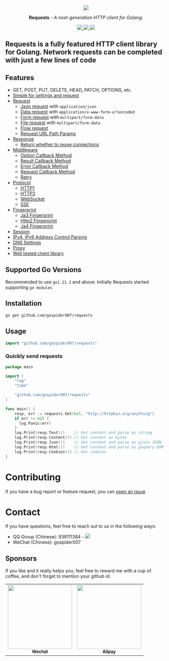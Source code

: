 <p align="center">
  <a href="https://github.com/gospider007/requests"><img src="https://go.dev/images/favicon-gopher.png"></a>
</p>
<p align="center"><strong>Requests</strong> <em>- A next-generation HTTP client for Golang.</em></p>
<p align="center">
<a href="https://github.com/gospider007/requests">
    <img src="https://img.shields.io/github/last-commit/gospider007/requests">
</a>
<a href="https://github.com/gospider007/requests">
    <img src="https://img.shields.io/badge/build-passing-brightgreen">
</a>
<a href="https://github.com/gospider007/requests">
    <img src="https://img.shields.io/badge/language-golang-brightgreen">
</a>
</p>

Requests is a fully featured HTTP client library for Golang. Network requests can be completed with just a few lines of code
---
## Features
  * GET, POST, PUT, DELETE, HEAD, PATCH, OPTIONS, etc.
  * [Simple for settings and request](https://github.com/gospider007/requests#quickly-send-requests)
  * [Request](https://github.com/gospider007/requests/tree/master/test/request)
    * [Json request](https://github.com/gospider007/requests/blob/master/test/request/json_test.go) with `application/json`
    * [Data request](https://github.com/gospider007/requests/blob/master/test/request/data_test.go) with `application/x-www-form-urlencoded`
    * [Form request](https://github.com/gospider007/requests/blob/master/test/request/form_test.go) with `multipart/form-data`
    * [File request](https://github.com/gospider007/requests/blob/master/test/request/file_test.go) with `multipart/form-data`
    * [Flow request](https://github.com/gospider007/requests/blob/master/test/request/stream_test.go)
    * [Request URL Path Params](https://github.com/gospider007/requests/blob/master/test/request/params_test.go)
  * [Response](https://github.com/gospider007/requests/tree/master/test/response)
    * [Return whether to reuse connections](https://github.com/gospider007/requests/blob/master/test/response/isNewConn_test.go)
  * [Middleware](https://github.com/gospider007/requests/tree/master/test/middleware)
    * [Option Callback Method](https://github.com/gospider007/requests/blob/master/test/middleware/optionltCallBack_test.go)
    * [Result Callback Method](https://github.com/gospider007/requests/blob/master/test/middleware/resultCallBack_test.go)
    * [Error Callback Method](https://github.com/gospider007/requests/blob/master/test/middleware/errCallBack_test.go)
    * [Request Callback Method](https://github.com/gospider007/requests/blob/master/test/middleware/requestCallback_test.go)
    * [Retry](https://github.com/gospider007/requests/blob/master/test/middleware/try_test.go)
  * [Protocol](https://github.com/gospider007/requests/tree/master/test/protocol)
    * [HTTP1](https://github.com/gospider007/requests/blob/master/test/protocol/http1_test.go)
    * [HTTP2](https://github.com/gospider007/requests/blob/master/test/protocol/http2_test.go)
    * [WebSocket](https://github.com/gospider007/requests/blob/master/test/protocol/websocket_test.go)
    * [SSE](https://github.com/gospider007/requests/blob/master/test/protocol/sse_test.go)
  * [Fingerprint](https://github.com/gospider007/requests/tree/master/test/fingerprint)
    * [Ja3 Fingerprint](https://github.com/gospider007/requests/blob/master/test/fingerprint/ja3_test.go)
    * [Http2 Fingerprint](https://github.com/gospider007/requests/blob/master/test/fingerprint/http2_test.go)
    * [Ja4 Fingerprint](https://github.com/gospider007/requests/blob/master/test/fingerprint/ja4_test.go)
  * [Session](https://github.com/gospider007/requests/blob/master/test/session_test.go)
  * [IPv4, IPv6 Address Control Parsing](https://github.com/gospider007/requests/blob/master/test/addType_test.go)
  * [DNS Settings](https://github.com/gospider007/requests/blob/master/test/dns_test.go)
  * [Proxy](https://github.com/gospider007/requests/blob/master/test/proxy_test.go)
  * [Well tested client library](https://github.com/gospider007/requests/tree/master/test)
## Supported Go Versions
Recommended to use `go1.21.3` and above.
Initially Requests started supporting `go modules`

## Installation

```bash
go get github.com/gospider007/requests
```
## Usage
```go
import "github.com/gospider007/requests"
```
### Quickly send requests
```go
package main

import (
	"log"
	"time"

	"github.com/gospider007/requests"
)

func main() {
    resp, err := requests.Get(nil, "http://httpbin.org/anything")
    if err != nil {
      log.Panic(err)
    }
    log.Print(resp.Text())    // Get content and parse as string
    log.Print(resp.Content()) // Get content as bytes
    log.Print(resp.Json())    // Get content and parse as gjson JSON
    log.Print(resp.Html())    // Get content and parse as goquery DOM
    log.Print(resp.Cookies()) // Get cookies
}
```

# Contributing
If you have a bug report or feature request, you can [open an issue](../../issues/new)
# Contact
If you have questions, feel free to reach out to us in the following ways:
* QQ Group (Chinese): 939111384 - <a href="http://qm.qq.com/cgi-bin/qm/qr?_wv=1027&k=yI72QqgPExDqX6u_uEbzAE_XfMW6h_d3&jump_from=webapi"><img src="https://pub.idqqimg.com/wpa/images/group.png"></a>
* WeChat (Chinese): gospider007

## Sponsors
If you like and it really helps you, feel free to reward me with a cup of coffee, and don't forget to mention your github id.
<table>
    <tr>
        <td align="center">
            <img src="https://github.com/gospider007/tools/blob/master/play/wx.jpg?raw=true" height="200px" width="200px"   alt=""/>
            <br />
            <sub><b>Wechat</b></sub>
        </td>
        <td align="center">
            <img src="https://github.com/gospider007/tools/blob/master/play/qq.jpg?raw=true" height="200px" width="200px"   alt=""/>
            <br />
            <sub><b>Alipay</b></sub>
        </td>
    </tr>
</table>